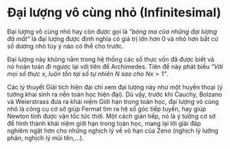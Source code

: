 # Đại lượng vô cùng nhỏ (Infinitesimal)

Đại lượng vô cùng nhỏ hay còn được gọi là *"bóng ma của những đại lượng đã mất"* là đại lượng được định nghĩa có giá trị lớn hơn 0 và nhỏ hơn bất cứ số dương nhỏ tùy ý nào có thể cho trước.

Đại lượng này không nằm trong hệ thống các số thực vốn đã được biết và nó hoàn toàn đi ngược lại với tiên đề Archimedes. Tiên đề này phát biểu *"Với mọi số thực* $x$, *luôn tồn tại số tự nhiên* $N$ *sao cho* $Nx>1$*"*.

Các lý thuyết Giải tích hiện đại chỉ xem đại lượng này như một huyền thoại (ý tưởng khai sinh ra nền toán học hiện đại). Dù vậy, trước khi Cauchy, Bolzano và Weierstrass đưa ra khái niệm Giới hạn trong toán học, đại lượng vô cùng nhỏ là công cụ cơ sở giúp Fermat tìm ra hệ số góc tiếp tuyến, hay giúp Newton tính được vận tốc tức thời. Một cách gián tiếp, nó là ý tưởng cơ sở để hình thành khái niệm giới hạn trong toán học, mang lại lời giải đáp nghiêm ngặt hơn cho những nghịch lý về vô hạn của Zeno (nghịch lý lưỡng phân, nghịch lý mũi tên,…).
